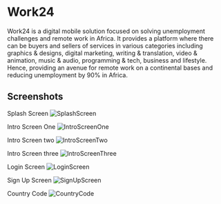 # Work24
Work24 is a digital mobile solution focused on solving unemployment challenges and remote work in Africa. It provides a platform where there can be buyers and sellers of services in various categories including graphics &amp; designs, digital marketing, writing &amp; translation, video &amp; animation, music &amp; audio, programming &amp; tech, business and lifestyle. Hence, providing an avenue for remote work on a continental bases and reducing unemployment by 90% in Africa.

Screenshots
---------------------------------
Splash Screen
![SplashScreen](screenshots/splash_screen.png "Splash Screen")

Intro Screen One
![IntroScreenOne](screenshots/start_one.png "Intro Screen one")

Intro Screen two
![IntroScreenTwo](screenshots/start_two.png "Intro Screen two")

Intro Screen three
![IntroScreenThree](screenshots/start_three.png "Intro Screen three")

Login Screen
![LoginScreen](screenshots/login_screen.png "Login Screen")

Sign Up Screen
![SignUpScreen](screenshots/signup.png "Sign Up Screen")

Country Code
![CountryCode](screenshots/country_code.png "Country Code")
